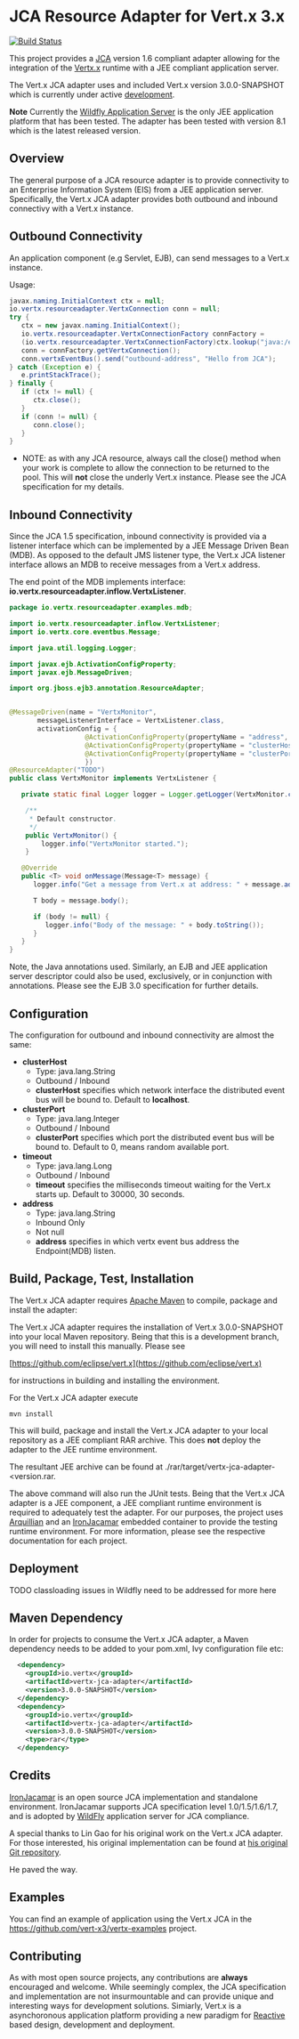 JCA Resource Adapter for Vert.x 3.x
===

[![Build Status](https://travis-ci.org/vert-x3/vertx-jca.svg?branch=master)](https://travis-ci.org/vert-x3/vertx-jca)

This project provides a [JCA](http://en.wikipedia.org/wiki/Java_EE_Connector_Architecture) version 1.6 compliant adapter allowing for the integration of the [Vertx.x](http://vertx.io) runtime with a JEE compliant application server.

The Vert.x JCA adapter uses and included Vert.x version 3.0.0-SNAPSHOT which is currently under active [development](https://github.com/eclipse/vert.x).

**Note**
Currently the [Wildfly Application Server](http://wildfly.org) is the only JEE application platform that has been tested. The adapter has been tested with version 8.1 which is the latest released version.

Overview
------

The general purpose of a JCA resource adapter is to provide connectivity to an Enterprise Information System (EIS) from a JEE application server. Specifically, the Vert.x JCA adapter provides both outbound and inbound connectivy with a Vert.x instance.

Outbound Connectivity
------

An application component (e.g Servlet, EJB), can send messages to a Vert.x instance.

Usage:

```java
javax.naming.InitialContext ctx = null;
io.vertx.resourceadapter.VertxConnection conn = null;
try {
   ctx = new javax.naming.InitialContext();
   io.vertx.resourceadapter.VertxConnectionFactory connFactory =
   (io.vertx.resourceadapter.VertxConnectionFactory)ctx.lookup("java:/eis/VertxConnectionFactory");
   conn = connFactory.getVertxConnection();
   conn.vertxEventBus().send("outbound-address", "Hello from JCA");
} catch (Exception e) {
   e.printStackTrace();
} finally {
   if (ctx != null) {
      ctx.close();
   }
   if (conn != null) {
      conn.close();
   }
}
```

   * NOTE: as with any JCA resource, always call the close() method when your work is complete to allow the connection to be returned to the pool. This will **not** close the underly Vert.x instance. Please see the JCA specification for my details.

Inbound Connectivity
------

Since the JCA 1.5 specification, inbound connectivity is provided via a listener interface which can be implemented by a JEE Message Driven Bean (MDB). As opposed to the default JMS listener type, the Vert.x JCA listener interface allows an MDB to receive messages from a Vert.x address.

The end point of the MDB implements interface: <b>io.vertx.resourceadapter.inflow.VertxListener</b>.

```java
package io.vertx.resourceadapter.examples.mdb;

import io.vertx.resourceadapter.inflow.VertxListener;
import io.vertx.core.eventbus.Message;

import java.util.logging.Logger;

import javax.ejb.ActivationConfigProperty;
import javax.ejb.MessageDriven;

import org.jboss.ejb3.annotation.ResourceAdapter;


@MessageDriven(name = "VertxMonitor",
       messageListenerInterface = VertxListener.class,
       activationConfig = {
                   @ActivationConfigProperty(propertyName = "address", propertyValue = "inbound-address"),
                   @ActivationConfigProperty(propertyName = "clusterHost", propertyValue = "localhost"),
                   @ActivationConfigProperty(propertyName = "clusterPort", propertyValue = "0"),
                   })
@ResourceAdapter("TODO")
public class VertxMonitor implements VertxListener {

   private static final Logger logger = Logger.getLogger(VertxMonitor.class.getName());

    /**
     * Default constructor.
     */
    public VertxMonitor() {
        logger.info("VertxMonitor started.");
    }

   @Override
   public <T> void onMessage(Message<T> message) {
      logger.info("Get a message from Vert.x at address: " + message.address());

      T body = message.body();

      if (body != null) {
         logger.info("Body of the message: " + body.toString());
      }
   }
}
```

Note, the Java annotations used. Similarly, an EJB and JEE application server descriptor could also be used, exclusively, or in conjunction with annotations. Please see the EJB 3.0 specification for further details.

Configuration
-------

The configuration for outbound and inbound connectivity are almost the same:

   * <b>clusterHost</b>
     * Type: java.lang.String
     * Outbound / Inbound
     * <b>clusterHost</b> specifies which network interface the distributed event bus will be bound to. Default to <b>localhost</b>.
   * <b>clusterPort</b>
     * Type: java.lang.Integer
     * Outbound / Inbound
     * <b>clusterPort</b> specifies which port the distributed event bus will be bound to. Default to 0, means random available port.
   * <b>timeout</b>
     * Type: java.lang.Long
     * Outbound / Inbound
     * <b>timeout</b> specifies the milliseconds timeout waiting for the Vert.x starts up. Default to 30000, 30 seconds.
   * <b>address</b>
     * Type: java.lang.String
     * Inbound Only
     * Not null
     * <b>address</b> specifies in which vertx event bus address the Endpoint(MDB) listen.

Build, Package, Test, Installation
-------
The Vert.x JCA adapter requires [Apache Maven](http://maven.apache.org) to compile, package and install the adapter:

The Vert.x JCA adapter requires the installation of Vert.x 3.0.0-SNAPSHOT into your local Maven repository. Being that this is a development branch, you will need to install this manually. Please see

[https://github.com/eclipse/vert.x](https://github.com/eclipse/vert.x)

for instructions in building and installing the environment.

For the Vert.x JCA adapter execute

`mvn install`

This will build, package and install the Vert.x JCA adapter to your local repository as a JEE compliant RAR archive. This does **not** deploy the adapter to the JEE runtime environment.

The resultant JEE archive can be found at ./rar/target/vertx-jca-adapter-<version.rar.

The above command will also run the JUnit tests. Being that the Vert.x JCA adapter is a JEE component, a JEE compliant runtime environment is required to adequately test the adapter. For our purposes, the project uses [Arquillian](http://arquillian.org) and an [IronJacamar](http://www.ironjacamar.org) embedded container to provide the testing runtime environment. For more information, please see the respective documentation for each project.

Deployment
---
TODO classloading issues in Wildfly need to be addressed for more here

Maven Dependency
------

In order for projects to consume the Vert.x JCA adapter, a Maven dependency needs to be added to your pom.xml, Ivy configuration file etc:

```xml
  <dependency>
    <groupId>io.vertx</groupId>
    <artifactId>vertx-jca-adapter</artifactId>
    <version>3.0.0-SNAPSHOT</version>
  </dependency>
  <dependency>
    <groupId>io.vertx</groupId>
    <artifactId>vertx-jca-adapter</artifactId>
    <version>3.0.0-SNAPSHOT</version>
    <type>rar</type>
  </dependency>
```


Credits
-------

[IronJacamar](http://www.ironjacamar.org/) is an open source JCA implementation and standalone environment. IronJacamar supports JCA specification level 1.0/1.5/1.6/1.7, and is adopted by [WildFly](http://www.wildfly.org/) application server for JCA compliance.

A special thanks to Lin Gao for his original work on the Vert.x JCA adapter.  For those interested, his original implementation can be found at [his original Git repository](https://github.com/vert-x/jca-adaptor).

He paved the way.

Examples
-------
You can find an example of application using the Vert.x JCA in the https://github.com/vert-x3/vertx-examples project.

Contributing
---
As with most open source projects, any contributions are **always** encouraged and welcome. While seemingly complex, the JCA specification and implementation are not insurmountable and can provide unique and interesting ways for development solutions. Simiarly, Vert.x is a asynchoronous application platform providing a new paradigm for [Reactive](http://www.reactivemanifesto.org) based design, development and deployment.

